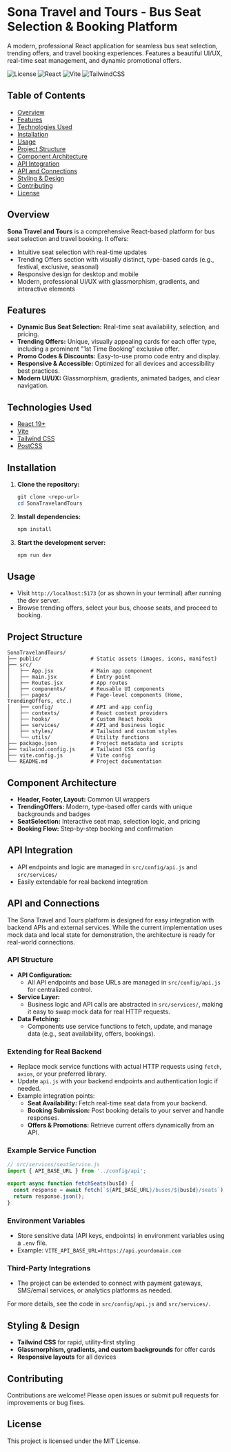 # Sona Travel and Tours - Bus Seat Selection & Booking Platform

A modern, professional React application for seamless bus seat selection, trending offers, and travel booking experiences. Features a beautiful UI/UX, real-time seat management, and dynamic promotional offers.

![License](https://img.shields.io/badge/license-MIT-blue.svg)
![React](https://img.shields.io/badge/React-19-61DAFB.svg)
![Vite](https://img.shields.io/badge/Vite-Latest-646CFF.svg)
![TailwindCSS](https://img.shields.io/badge/TailwindCSS-3.x-38B2AC.svg)

## Table of Contents
- [Overview](#overview)
- [Features](#features)
- [Technologies Used](#technologies-used)
- [Installation](#installation)
- [Usage](#usage)
- [Project Structure](#project-structure)
- [Component Architecture](#component-architecture)
- [API Integration](#api-integration)
- [API and Connections](#api-and-connections)
- [Styling & Design](#styling--design)
- [Contributing](#contributing)
- [License](#license)

## Overview

**Sona Travel and Tours** is a comprehensive React-based platform for bus seat selection and travel booking. It offers:
- Intuitive seat selection with real-time updates
- Trending Offers section with visually distinct, type-based cards (e.g., festival, exclusive, seasonal)
- Responsive design for desktop and mobile
- Modern, professional UI/UX with glassmorphism, gradients, and interactive elements

## Features
- **Dynamic Bus Seat Selection:** Real-time seat availability, selection, and pricing.
- **Trending Offers:** Unique, visually appealing cards for each offer type, including a prominent "1st Time Booking" exclusive offer.
- **Promo Codes & Discounts:** Easy-to-use promo code entry and display.
- **Responsive & Accessible:** Optimized for all devices and accessibility best practices.
- **Modern UI/UX:** Glassmorphism, gradients, animated badges, and clear navigation.

## Technologies Used
- [React 19+](https://react.dev/)
- [Vite](https://vitejs.dev/)
- [Tailwind CSS](https://tailwindcss.com/)
- [PostCSS](https://postcss.org/)

## Installation

1. **Clone the repository:**
   ```powershell
   git clone <repo-url>
   cd SonaTravelandTours
   ```
2. **Install dependencies:**
   ```powershell
   npm install
   ```
3. **Start the development server:**
   ```powershell
   npm run dev
   ```

## Usage
- Visit `http://localhost:5173` (or as shown in your terminal) after running the dev server.
- Browse trending offers, select your bus, choose seats, and proceed to booking.

## Project Structure
```
SonaTravelandTours/
├── public/                # Static assets (images, icons, manifest)
├── src/
│   ├── App.jsx            # Main app component
│   ├── main.jsx           # Entry point
│   ├── Routes.jsx         # App routes
│   ├── components/        # Reusable UI components
│   ├── pages/             # Page-level components (Home, TrendingOffers, etc.)
│   ├── config/            # API and app config
│   ├── contexts/          # React context providers
│   ├── hooks/             # Custom React hooks
│   ├── services/          # API and business logic
│   ├── styles/            # Tailwind and custom styles
│   └── utils/             # Utility functions
├── package.json           # Project metadata and scripts
├── tailwind.config.js     # Tailwind CSS config
├── vite.config.js         # Vite config
└── README.md              # Project documentation
```

## Component Architecture
- **Header, Footer, Layout:** Common UI wrappers
- **TrendingOffers:** Modern, type-based offer cards with unique backgrounds and badges
- **SeatSelection:** Interactive seat map, selection logic, and pricing
- **Booking Flow:** Step-by-step booking and confirmation

## API Integration
- API endpoints and logic are managed in `src/config/api.js` and `src/services/`
- Easily extendable for real backend integration

## API and Connections

The Sona Travel and Tours platform is designed for easy integration with backend APIs and external services. While the current implementation uses mock data and local state for demonstration, the architecture is ready for real-world connections.

### API Structure
- **API Configuration:**
  - All API endpoints and base URLs are managed in `src/config/api.js` for centralized control.
- **Service Layer:**
  - Business logic and API calls are abstracted in `src/services/`, making it easy to swap mock data for real HTTP requests.
- **Data Fetching:**
  - Components use service functions to fetch, update, and manage data (e.g., seat availability, offers, bookings).

### Extending for Real Backend
- Replace mock service functions with actual HTTP requests using `fetch`, `axios`, or your preferred library.
- Update `api.js` with your backend endpoints and authentication logic if needed.
- Example integration points:
  - **Seat Availability:** Fetch real-time seat data from your backend.
  - **Booking Submission:** Post booking details to your server and handle responses.
  - **Offers & Promotions:** Retrieve current offers dynamically from an API.

### Example Service Function
```js
// src/services/seatService.js
import { API_BASE_URL } from '../config/api';

export async function fetchSeats(busId) {
  const response = await fetch(`${API_BASE_URL}/buses/${busId}/seats`);
  return response.json();
}
```

### Environment Variables
- Store sensitive data (API keys, endpoints) in environment variables using a `.env` file.
- Example: `VITE_API_BASE_URL=https://api.yourdomain.com`

### Third-Party Integrations
- The project can be extended to connect with payment gateways, SMS/email services, or analytics platforms as needed.

For more details, see the code in `src/config/api.js` and `src/services/`.

## Styling & Design
- **Tailwind CSS** for rapid, utility-first styling
- **Glassmorphism, gradients, and custom backgrounds** for offer cards
- **Responsive layouts** for all devices

## Contributing
Contributions are welcome! Please open issues or submit pull requests for improvements or bug fixes.

## License
This project is licensed under the MIT License.


